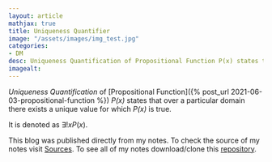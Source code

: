 ```yaml
---
layout: article
mathjax: true
title: Uniqueness Quantifier
image: "/assets/images/img_test.jpg"
categories:
- DM
desc: Uniqueness Quantification of Propositional Function P(x) states that over a particular domain there exists a unique value for which P(x) is true. 
imagealt: 
---
```


*Uniqueness Quantification* of [Propositional Function]({% post_url 2021-06-03-propositional-function %}) *P(x)* states that over a particular domain there exists a unique value for which *P(x)* is true.

It is denoted as $\exists !xP(x)$.


































































































































































































































































































































































This blog was published directly from my notes.
To check the source of my notes visit [Sources](sources.html).
To see all of my notes download/clone this [repository](https://github.com/bovem/CS).